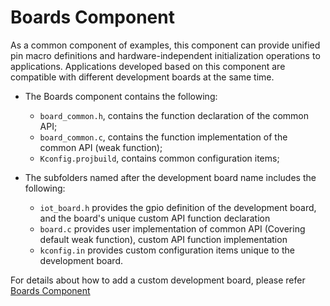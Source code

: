 # Boards Component

As a common component of examples, this component can provide unified pin macro definitions and hardware-independent initialization operations to applications. Applications developed based on this component are compatible with different development boards at the same time.

* The Boards component contains the following:

    * ``board_common.h``, contains the function declaration of the common API;
    * ``board_common.c``, contains the function implementation of the common API (weak function);
    * ``Kconfig.projbuild``, contains common configuration items;

* The subfolders named after the development board name includes the following:

    * ``iot_board.h`` provides the gpio definition of the development board, and the board's unique custom API function declaration
    * ``board.c`` provides user implementation of common API (Covering default weak function), custom API function implementation
    * ``kconfig.in`` provides custom configuration items unique to the development board.

For details about how to add a custom development board, please refer [Boards Component](https://docs.espressif.com/projects/espressif-esp-iot-solution/en/latest/basic/boards.html)
